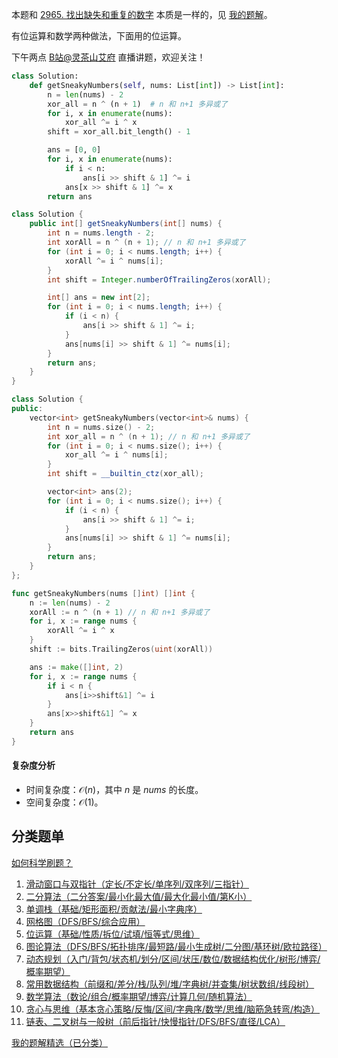 本题和 [2965. 找出缺失和重复的数字](https://leetcode.cn/problems/find-missing-and-repeated-values/) 本质是一样的，见 [我的题解](https://leetcode.cn/problems/find-missing-and-repeated-values/solutions/2569783/mo-ni-pythonjavacgo-by-endlesscheng-mexz/)。

有位运算和数学两种做法，下面用的位运算。

下午两点 [B站@灵茶山艾府](https://space.bilibili.com/206214) 直播讲题，欢迎关注！

```py [sol-Python3]
class Solution:
    def getSneakyNumbers(self, nums: List[int]) -> List[int]:
        n = len(nums) - 2
        xor_all = n ^ (n + 1)  # n 和 n+1 多异或了
        for i, x in enumerate(nums):
            xor_all ^= i ^ x
        shift = xor_all.bit_length() - 1

        ans = [0, 0]
        for i, x in enumerate(nums):
            if i < n:
                ans[i >> shift & 1] ^= i
            ans[x >> shift & 1] ^= x
        return ans
```

```java [sol-Java]
class Solution {
    public int[] getSneakyNumbers(int[] nums) {
        int n = nums.length - 2;
        int xorAll = n ^ (n + 1); // n 和 n+1 多异或了
        for (int i = 0; i < nums.length; i++) {
            xorAll ^= i ^ nums[i];
        }
        int shift = Integer.numberOfTrailingZeros(xorAll);

        int[] ans = new int[2];
        for (int i = 0; i < nums.length; i++) {
            if (i < n) {
                ans[i >> shift & 1] ^= i;
            }
            ans[nums[i] >> shift & 1] ^= nums[i];
        }
        return ans;
    }
}
```

```cpp [sol-C++]
class Solution {
public:
    vector<int> getSneakyNumbers(vector<int>& nums) {
        int n = nums.size() - 2;
        int xor_all = n ^ (n + 1); // n 和 n+1 多异或了
        for (int i = 0; i < nums.size(); i++) {
            xor_all ^= i ^ nums[i];
        }
        int shift = __builtin_ctz(xor_all);

        vector<int> ans(2);
        for (int i = 0; i < nums.size(); i++) {
            if (i < n) {
                ans[i >> shift & 1] ^= i;
            }
            ans[nums[i] >> shift & 1] ^= nums[i];
        }
        return ans;
    }
};
```

```go [sol-Go]
func getSneakyNumbers(nums []int) []int {
	n := len(nums) - 2
	xorAll := n ^ (n + 1) // n 和 n+1 多异或了
	for i, x := range nums {
		xorAll ^= i ^ x
	}
	shift := bits.TrailingZeros(uint(xorAll))

	ans := make([]int, 2)
	for i, x := range nums {
		if i < n {
			ans[i>>shift&1] ^= i
		}
		ans[x>>shift&1] ^= x
	}
	return ans
}
```

#### 复杂度分析

- 时间复杂度：$\mathcal{O}(n)$，其中 $n$ 是 $\textit{nums}$ 的长度。
- 空间复杂度：$\mathcal{O}(1)$。

## 分类题单

[如何科学刷题？](https://leetcode.cn/circle/discuss/RvFUtj/)

1. [滑动窗口与双指针（定长/不定长/单序列/双序列/三指针）](https://leetcode.cn/circle/discuss/0viNMK/)
2. [二分算法（二分答案/最小化最大值/最大化最小值/第K小）](https://leetcode.cn/circle/discuss/SqopEo/)
3. [单调栈（基础/矩形面积/贡献法/最小字典序）](https://leetcode.cn/circle/discuss/9oZFK9/)
4. [网格图（DFS/BFS/综合应用）](https://leetcode.cn/circle/discuss/YiXPXW/)
5. [位运算（基础/性质/拆位/试填/恒等式/思维）](https://leetcode.cn/circle/discuss/dHn9Vk/)
6. [图论算法（DFS/BFS/拓扑排序/最短路/最小生成树/二分图/基环树/欧拉路径）](https://leetcode.cn/circle/discuss/01LUak/)
7. [动态规划（入门/背包/状态机/划分/区间/状压/数位/数据结构优化/树形/博弈/概率期望）](https://leetcode.cn/circle/discuss/tXLS3i/)
8. [常用数据结构（前缀和/差分/栈/队列/堆/字典树/并查集/树状数组/线段树）](https://leetcode.cn/circle/discuss/mOr1u6/)
9. [数学算法（数论/组合/概率期望/博弈/计算几何/随机算法）](https://leetcode.cn/circle/discuss/IYT3ss/)
10. [贪心与思维（基本贪心策略/反悔/区间/字典序/数学/思维/脑筋急转弯/构造）](https://leetcode.cn/circle/discuss/g6KTKL/)
11. [链表、二叉树与一般树（前后指针/快慢指针/DFS/BFS/直径/LCA）](https://leetcode.cn/circle/discuss/K0n2gO/)

[我的题解精选（已分类）](https://github.com/EndlessCheng/codeforces-go/blob/master/leetcode/SOLUTIONS.md)
